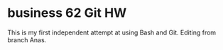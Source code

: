 # business 62 Git HW

This is my first independent attempt at using Bash and Git.
Editing from branch Anas.
